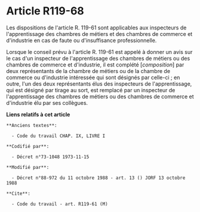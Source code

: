 # Article R119-68

Les dispositions de l'article R. 119-61 sont applicables aux inspecteurs de l'apprentissage des chambres de métiers et des
chambres de commerce et d'industrie en cas de faute ou d'insuffisance professionnelle.

Lorsque le conseil prévu à l'article R. 119-61 est appelé à donner un avis sur le cas d'un inspecteur de l'apprentissage des
chambres de métiers ou des chambres de commerce et d'industrie, il est complété [*composition*] par deux représentants de la
chambre de métiers ou de la chambre de commerce ou d'industrie intéressée qui sont désignés par celle-ci ; en outre, l'un des
deux représentants élus des inspecteurs de l'apprentissage, qui est désigné par tirage au sort, est remplacé par un
inspecteur de l'apprentissage des chambres de métiers ou des chambres de commerce et d'industrie élu par ses collègues.

**Liens relatifs à cet article**

	**Anciens textes**:

	  - Code du travail CHAP. IX, LIVRE I

	**Codifié par**:

	  - Décret n°73-1048 1973-11-15

	**Modifié par**:

	  - Décret n°88-972 du 11 octobre 1988 - art. 13 () JORF 13 octobre 1988

	**Cite**:

	  - Code du travail - art. R119-61 (M)
